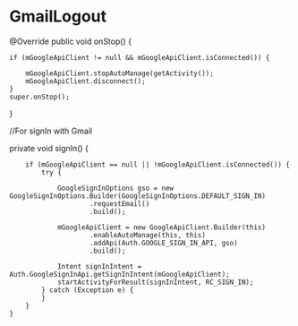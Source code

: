 # GmailLogout

@Override
public void onStop() {

    if (mGoogleApiClient != null && mGoogleApiClient.isConnected()) {
    
        mGoogleApiClient.stopAutoManage(getActivity());
        mGoogleApiClient.disconnect();
    }
    super.onStop();
}


//For signIn with Gmail

private void signIn() {

        if (mGoogleApiClient == null || !mGoogleApiClient.isConnected()) {
            try {

                GoogleSignInOptions gso = new GoogleSignInOptions.Builder(GoogleSignInOptions.DEFAULT_SIGN_IN)
                        .requestEmail()
                        .build();

                mGoogleApiClient = new GoogleApiClient.Builder(this)
                        .enableAutoManage(this, this)
                        .addApi(Auth.GOOGLE_SIGN_IN_API, gso)
                        .build();

                Intent signInIntent = Auth.GoogleSignInApi.getSignInIntent(mGoogleApiClient);
                startActivityForResult(signInIntent, RC_SIGN_IN);
            } catch (Exception e) {
            }
        }
    }
